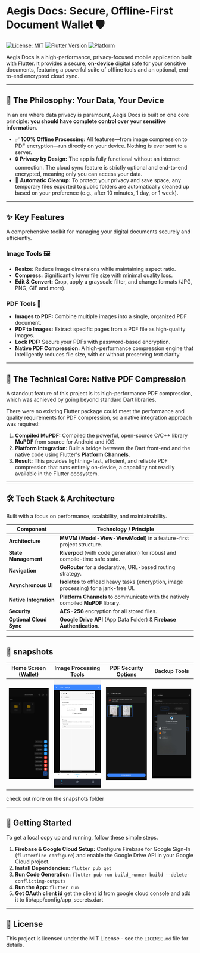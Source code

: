 # Aegis Docs: Secure, Offline-First Document Wallet 🛡️

[![License: MIT](https://img.shields.io/badge/License-MIT-yellow.svg)](https://opensource.org/licenses/MIT)
[![Flutter Version](https://img.shields.io/badge/Flutter-3.19%2B-blue)](https://flutter.dev)
[![Platform](https://img.shields.io/badge/Platform-Android-green.svg)]()

Aegis Docs is a high-performance, privacy-focused mobile application built with Flutter. It provides a secure, **on-device** digital safe for your sensitive documents, featuring a powerful suite of offline tools and an optional, end-to-end encrypted cloud sync.

---

## 🧠 The Philosophy: Your Data, Your Device

In an era where data privacy is paramount, Aegis Docs is built on one core principle: **you should have complete control over your sensitive information**.

* ✅ **100% Offline Processing:** All features—from image compression to PDF encryption—run directly on your device. Nothing is ever sent to a server.
* 🔒 **Privacy by Design:** The app is fully functional without an internet connection. The cloud sync feature is strictly optional and end-to-end encrypted, meaning only you can access your data.
* 🧹 **Automatic Cleanup:** To protect your privacy and save space, any temporary files exported to public folders are automatically cleaned up based on your preference (e.g., after 10 minutes, 1 day, or 1 week).

---

## ✨ Key Features

A comprehensive toolkit for managing your digital documents securely and efficiently.

### Image Tools 🖼️
- **Resize:** Reduce image dimensions while maintaining aspect ratio.
- **Compress:** Significantly lower file size with minimal quality loss.
- **Edit & Convert:** Crop, apply a grayscale filter, and change formats (JPG, PNG, GIF and more).

### PDF Tools 📄
- **Images to PDF:** Combine multiple images into a single, organized PDF document.
- **PDF to Images:** Extract specific pages from a PDF file as high-quality images.
- **Lock PDF:** Secure your PDFs with password-based encryption.
- **Native PDF Compression:** A high-performance compression engine that intelligently reduces file size, with or without preserving text clarity.

---

## 🚀 The Technical Core: Native PDF Compression

A standout feature of this project is its high-performance PDF compression, which was achieved by going beyond standard Dart libraries.

There were no existing Flutter package could meet the performance and quality requirements for PDF compression, so a native integration approach was required:
1.  **Compiled MuPDF:** Compiled the powerful, open-source C/C++ library **MuPDF** from source for Android and iOS.
2.  **Platform Integration:** Built a bridge between the Dart front-end and the native code using Flutter's **Platform Channels**.
3.  **Result:** This provides lightning-fast, efficient, and reliable PDF compression that runs entirely on-device, a capability not readily available in the Flutter ecosystem.

---

## 🛠️ Tech Stack & Architecture

Built with a focus on performance, scalability, and maintainability.

| Component                 | Technology / Principle                                                              |
| ------------------------- | ----------------------------------------------------------------------------------- |
| **Architecture** | **MVVM (Model-View-ViewModel)** in a feature-first project structure.               |
| **State Management** | **Riverpod** (with code generation) for robust and compile-time safe state.         |
| **Navigation** | **GoRouter** for a declarative, URL-based routing strategy.                         |
| **Asynchronous UI** | **Isolates** to offload heavy tasks (encryption, image processing) for a jank-free UI. |
| **Native Integration** | **Platform Channels** to communicate with the natively compiled **MuPDF** library.    |
| **Security** | **AES-256** encryption for all stored files.                                        |
| **Optional Cloud Sync** | **Google Drive API** (App Data Folder) & **Firebase Authentication**.                 |

---

## 📸 snapshots

| Home Screen (Wallet) | Image Processing Tools | PDF Security Options | Backup Tools |
| --------------------- | ---------------------- | -------------------- | ------------- |
| ![Home Screen](snapshots/fab.png) | ![Image Tools](snapshots/crop.png) | ![PDF Tools](snapshots/pdf_to_image.png) | ![Backup Tools](snapshots/restore.png) |


check out more on the snapshots folder

---

## 🚀 Getting Started

To get a local copy up and running, follow these simple steps.

1.  **Firebase & Google Cloud Setup:** Configure Firebase for Google Sign-In (`flutterfire configure`) and enable the Google Drive API in your Google Cloud project.
2.  **Install Dependencies:** `flutter pub get`
3.  **Run Code Generation:** `flutter pub run build_runner build --delete-conflicting-outputs`
4.  **Run the App:** `flutter run`
5.  **Get OAuth client id** get the client id from google cloud console and add it to lib/app/config/app_secrets.dart

---

## 📄 License

This project is licensed under the MIT License - see the `LICENSE.md` file for details.
